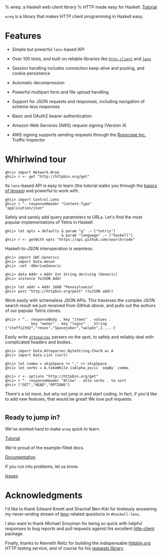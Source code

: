 % wreq: a Haskell web client library
% HTTP made easy for Haskell.
  <a href="tutorial.html" class="btn btn-primary btn-lg" role="button">Tutorial</a>



`wreq` is a library that makes HTTP client programming in Haskell
easy.


# Features

* Simple but powerful `lens`-based API

* Over 100 tests, and built on reliable libraries like [`http-client`](http://hackage.haskell.org/package/http-client/)
  and [`lens`](https://lens.github.io/)

* Session handling includes connection keep-alive and pooling, and
  cookie persistence

* Automatic decompression

* Powerful multipart form and file upload handling

* Support for JSON requests and responses, including navigation of
  schema-less responses

* Basic and OAuth2 bearer authentication

* Amazon Web Services (AWS) request signing (Version 4)

* AWS signing supports sending requests through the
  [Runscope Inc.](https://www.runscope.com) Traffic Inspector

# Whirlwind tour

~~~~ {.haskell}
ghci> import Network.Wreq
ghci> r <- get "http://httpbin.org/get"
~~~~

Its `lens`-based API is easy to learn (the tutorial walks you through
the [basics of lenses](tutorial.html#a-quick-lens-backgrounder)) and
powerful to work with.

~~~~ {.haskell}
ghci> import Control.Lens
ghci> r ^. responseHeader "Content-Type"
"application/json"
~~~~

Safely and sanely add query parameters to URLs. Let's find the most
popular implementations of Tetris in Haskell.

~~~~ {.haskell}
ghci> let opts = defaults & param "q" .~ ["tetris"]
                          & param "language" .~ ["haskell"]
ghci> r <- getWith opts "https://api.github.com/search/code"
~~~~

Haskell-to-JSON interoperation is seamless.

~~~~ {.haskell}
ghci> import GHC.Generics
ghci> import Data.Aeson
ghci> :set -XDeriveGeneric

ghci> data Addr = Addr Int String deriving (Generic)
ghci> instance ToJSON Addr

ghci> let addr = Addr 1600 "Pennsylvania"
ghci> post "http://httpbin.org/post" (toJSON addr)
~~~~


Work easily with schemaless JSON APIs.  This traverses the complex
JSON search result we just received from GitHub above, and pulls out
the authors of our popular Tetris clones.

~~~~ {.haskell}
ghci> r ^.. responseBody . key "items" . values .
            key "owner" . key "login" . _String
["steffi2392","rmies","Spacejoker","walpen",{-...-}
~~~~

Easily write
[`attoparsec`](http://hackage.haskell.org/package/attoparsec) parsers
on the spot, to safely and reliably deal with complicated headers and
bodies.

~~~~ {.haskell}
ghci> import Data.Attoparsec.ByteString.Char8 as A
ghci> import Data.List (sort)

ghci> let comma = skipSpace >> "," >> skipSpace
ghci> let verbs = A.takeWhile isAlpha_ascii `sepBy` comma

ghci> r <- options "http://httpbin.org/get"
ghci> r ^. responseHeader "Allow" . atto verbs . to sort
ghci> ["GET","HEAD","OPTIONS"]
~~~~

There's a lot more, but why not jump in and start coding. In fact, if
you'd like to add new features, that would be great! We love pull
requests.


<div class="jumbotron" style="margin-top: 40px;">
<h2 style="margin-top: 20px;">Ready to jump in?</h2>

We've worked hard to make `wreq` quick to learn.

<a href="tutorial.html" class="btn btn-success btn-lg" role="button">Tutorial</a>

We're proud of the example-filled docs.

<a href="http://hackage.haskell.org/package/wreq" class="btn btn-info btn-lg" role="button">Documentation</a>

If you run into problems, let us know.

<a href="https://github.com/bos/wreq" class="btn btn-warning btn-lg" role="button">Issues</a>

</div>


# Acknowledgments

I'd like to thank Edward Kmett and Shachaf Ben-Kiki for tirelessly
answering my never-ending stream of
[lens](https://lens.github.io/)-related questions in `#haskell-lens`.

I also want to thank Michael Snoyman for being so quick with helpful
responses to bug reports and pull requests against his excellent
[http-client](http://hackage.haskell.org/package/http-client) package.

Finally, thanks to Kenneth Reitz for building the indispensable
[httpbin.org](http://httpbin.org/) HTTP testing service, and of course
for his [requests library](http://docs.python-requests.org/en/latest/).
